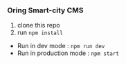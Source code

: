 ### Oring Smart-city CMS


1. clone this repo
2. run ```npm install```


* Run in dev mode : ```npm run dev```
* Run in production mode : ```npm start```